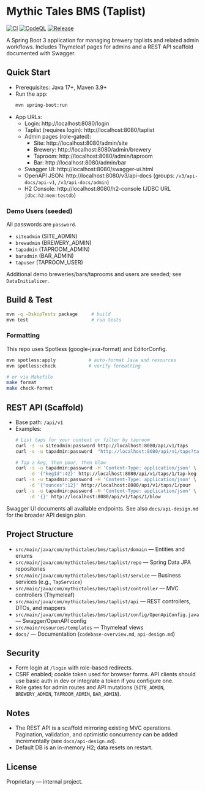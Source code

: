 # Mythic Tales BMS (Taplist)

[![CI](https://github.com/BrookeB-C/mythicTalesBMS/actions/workflows/ci.yml/badge.svg)](https://github.com/BrookeB-C/mythicTalesBMS/actions/workflows/ci.yml)
[![CodeQL](https://github.com/BrookeB-C/mythicTalesBMS/actions/workflows/codeql.yml/badge.svg)](https://github.com/BrookeB-C/mythicTalesBMS/actions/workflows/codeql.yml)
[![Release](https://github.com/BrookeB-C/mythicTalesBMS/actions/workflows/release.yml/badge.svg)](https://github.com/BrookeB-C/mythicTalesBMS/actions/workflows/release.yml)

A Spring Boot 3 application for managing brewery taplists and related admin workflows. Includes Thymeleaf pages for admins and a REST API scaffold documented with Swagger.

## Quick Start

- Prerequisites: Java 17+, Maven 3.9+
- Run the app:
  ```bash
  mvn spring-boot:run
  ```
- App URLs:
  - Login: http://localhost:8080/login
  - Taplist (requires login): http://localhost:8080/taplist
  - Admin pages (role-gated):
    - Site: http://localhost:8080/admin/site
    - Brewery: http://localhost:8080/admin/brewery
    - Taproom: http://localhost:8080/admin/taproom
    - Bar: http://localhost:8080/admin/bar
  - Swagger UI: http://localhost:8080/swagger-ui.html
  - OpenAPI JSON: http://localhost:8080/v3/api-docs (groups: `/v3/api-docs/api-v1`, `/v3/api-docs/admin`)
  - H2 Console: http://localhost:8080/h2-console (JDBC URL `jdbc:h2:mem:testdb`)

### Demo Users (seeded)

All passwords are `password`.
- `siteadmin` (SITE_ADMIN)
- `brewadmin` (BREWERY_ADMIN)
- `tapadmin` (TAPROOM_ADMIN)
- `baradmin` (BAR_ADMIN)
- `tapuser` (TAPROOM_USER)

Additional demo breweries/bars/taprooms and users are seeded; see `DataInitializer`.

## Build & Test

```bash
mvn -q -DskipTests package     # build
mvn test                       # run tests
```

### Formatting

This repo uses Spotless (google-java-format) and EditorConfig.

```bash
mvn spotless:apply            # auto-format Java and resources
mvn spotless:check            # verify formatting

# or via Makefile
make format
make check-format
```

## REST API (Scaffold)

- Base path: `/api/v1`
- Examples:
  ```bash
  # List taps for your context or filter by taproom
  curl -s -u siteadmin:password http://localhost:8080/api/v1/taps
  curl -s -u tapadmin:password  "http://localhost:8080/api/v1/taps?taproomId=1"

  # Tap a keg, then pour, then blow
  curl -s -u tapadmin:password -H 'Content-Type: application/json' \
       -d '{"kegId":42}' http://localhost:8080/api/v1/taps/1/tap-keg
  curl -s -u tapadmin:password -H 'Content-Type: application/json' \
       -d '{"ounces":12}' http://localhost:8080/api/v1/taps/1/pour
  curl -s -u tapadmin:password -H 'Content-Type: application/json' \
       -d '{}' http://localhost:8080/api/v1/taps/1/blow
  ```

Swagger UI documents all available endpoints. See also `docs/api-design.md` for the broader API design plan.

## Project Structure

- `src/main/java/com/mythictales/bms/taplist/domain` — Entities and enums
- `src/main/java/com/mythictales/bms/taplist/repo` — Spring Data JPA repositories
- `src/main/java/com/mythictales/bms/taplist/service` — Business services (e.g., `TapService`)
- `src/main/java/com/mythictales/bms/taplist/controller` — MVC controllers (Thymeleaf)
- `src/main/java/com/mythictales/bms/taplist/api` — REST controllers, DTOs, and mappers
- `src/main/java/com/mythictales/bms/taplist/config/OpenApiConfig.java` — Swagger/OpenAPI config
- `src/main/resources/templates` — Thymeleaf views
- `docs/` — Documentation (`codebase-overview.md`, `api-design.md`)

## Security

- Form login at `/login` with role-based redirects.
- CSRF enabled; cookie token used for browser forms. API clients should use basic auth in dev or integrate a token if you configure one.
- Role gates for admin routes and API mutations (`SITE_ADMIN`, `BREWERY_ADMIN`, `TAPROOM_ADMIN`, `BAR_ADMIN`).

## Notes

- The REST API is a scaffold mirroring existing MVC operations. Pagination, validation, and optimistic concurrency can be added incrementally (see `docs/api-design.md`).
- Default DB is an in-memory H2; data resets on restart.

## License

Proprietary — internal project.
